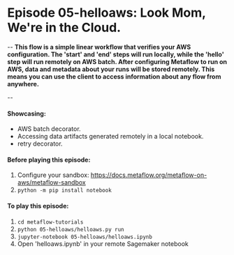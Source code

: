 # Episode 05-helloaws: Look Mom, We're in the Cloud.
--
**This flow is a simple linear workflow that verifies your AWS
configuration. The 'start' and 'end' steps will run locally, while the 'hello'
step will run remotely on AWS batch. After configuring Metaflow to run on AWS,
data and metadata about your runs will be stored remotely. This means you can
use the client to access information about any flow from anywhere.**

--

#### Showcasing:
- AWS batch decorator.
- Accessing data artifacts generated remotely in a local notebook.
- retry decorator.

#### Before playing this episode:
1. Configure your sandbox: https://docs.metaflow.org/metaflow-on-aws/metaflow-sandbox
2. ```python -m pip install notebook```

#### To play this episode:
1. ```cd metaflow-tutorials```
2. ```python 05-helloaws/helloaws.py run```
3. ```jupyter-notebook 05-helloaws/helloaws.ipynb```
4. Open 'helloaws.ipynb' in your remote Sagemaker notebook